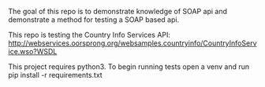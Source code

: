 The goal of this repo is to demonstrate knowledge of SOAP api and demonstrate a method for testing a SOAP based api.

This repo is testing the Country Info Services API: http://webservices.oorsprong.org/websamples.countryinfo/CountryInfoService.wso?WSDL

This project requires python3. To begin running tests open a venv and run pip install -r requirements.txt